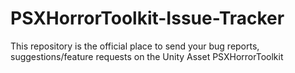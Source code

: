 # PSXHorrorToolkit-Issue-Tracker
This repository is the official place to send your bug reports, suggestions/feature requests on the Unity Asset PSXHorrorToolkit

